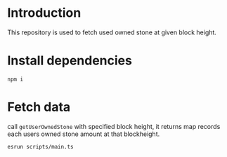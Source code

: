 # Introduction

This repository is used to fetch used owned stone at given block height.

# Install dependencies

```tsx
npm i
```

# Fetch data

call `getUserOwnedStone` with specified block height, it returns map records each users owned stone amount at that blockheight.

```tsx
esrun scripts/main.ts 
```
